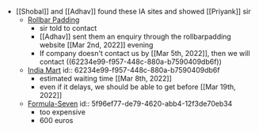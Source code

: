 - [[Shobal]] and [[Adhav]] found these IA sites and showed [[Priyank]] sir
	- [Rollbar Padding](https://www.rollbarpadding.com/product/id-48)
		- sir told to contact
		- [[Adhav]] sent them an enquiry through the rollbarpadding website [[Mar 2nd, 2022]] evening
		- If company doesn't contact us by [[Mar 5th, 2022]], then we will contact ((62234e99-f957-448c-880a-b7590409db6f))
	- [India Mart](https://www.indiamart.com/proddetail/fsae-spec-standard-impact-attenuator-16297415162.html)
	  id:: 62234e99-f957-448c-880a-b7590409db6f
		- estimated waiting time [[Mar 8th, 2022]]
		- even if it delays, we should be able to get before [[Mar 19th, 2022]]
	- [Formula-Seven](http://www.formula-seven.com/shop-products/impact-attenuator-t-12/)
	  id:: 5f96ef77-de79-4620-abb4-12f3de70eb34
		- too expensive
		- 600 euros